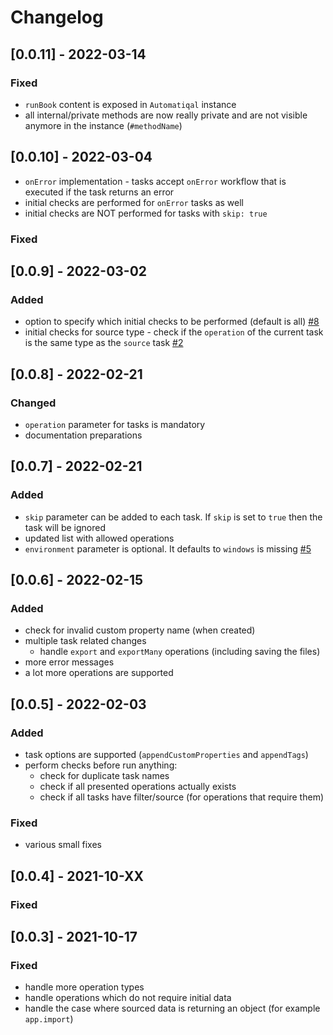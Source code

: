 # Changelog

## [0.0.11] - 2022-03-14

### Fixed

- `runBook` content is exposed in `Automatiqal` instance
- all internal/private methods are now really private and are not visible anymore in the instance (`#methodName`)

## [0.0.10] - 2022-03-04

- `onError` implementation - tasks accept `onError` workflow that is executed if the task returns an error
- initial checks are performed for `onError` tasks as well
- initial checks are NOT performed for tasks with `skip: true`

### Fixed

## [0.0.9] - 2022-03-02

### Added

- option to specify which initial checks to be performed (default is all) [#8](https://github.com/Informatiqal/automatiqal/issues/8)
- initial checks for source type - check if the `operation` of the current task is the same type as the `source` task [#2](https://github.com/Informatiqal/automatiqal/issues/2)

## [0.0.8] - 2022-02-21

### Changed

- `operation` parameter for tasks is mandatory
- documentation preparations

## [0.0.7] - 2022-02-21

### Added

- `skip` parameter can be added to each task. If `skip` is set to `true` then the task will be ignored
- updated list with allowed operations
- `environment` parameter is optional. It defaults to `windows` is missing [#5](https://github.com/Informatiqal/automatiqal/issues/5)

## [0.0.6] - 2022-02-15

### Added

- check for invalid custom property name (when created)
- multiple task related changes
  - handle `export` and `exportMany` operations (including saving the files)
- more error messages
- a lot more operations are supported

## [0.0.5] - 2022-02-03

### Added

- task options are supported (`appendCustomProperties` and `appendTags`)
- perform checks before run anything:
  - check for duplicate task names
  - check if all presented operations actually exists
  - check if all tasks have filter/source (for operations that require them)

### Fixed

- various small fixes

## [0.0.4] - 2021-10-XX

### Fixed

## [0.0.3] - 2021-10-17

### Fixed

- handle more operation types
- handle operations which do not require initial data
- handle the case where sourced data is returning an object (for example `app.import`)
